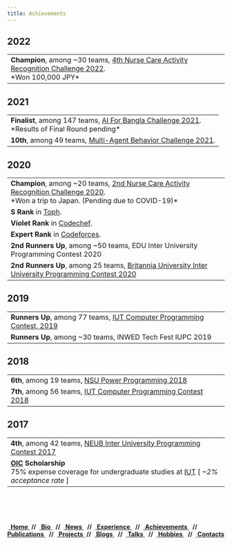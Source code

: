 ```yaml
---
title: Achievements
---
```


## 2022
<table>
<tr><td>
<b>Champion</b>, among ~30 teams, <a href="https://abc-research.github.io/challenge2022/learn/"> 4th Nurse Care Activity Recognition Challenge 2022</a>. <br/>
*Won 100,000 JPY*
</td></tr>
</table>

## 2021
<table>
<tr><td>
<b>Finalist</b>, among 147 teams, <a href="https://bangla.gov.bd/aiforbangla/"> AI For Bangla Challenge 2021</a>. <br/>
*Results of Final Round pending*
</td></tr>
<tr><td>
<b>10th</b>, among 49 teams, <a href="https://www.aicrowd.com/challenges/multi-agent-behavior-representation-modeling-measurement-and-applications/leaderboards"> Multi-Agent Behavior Challenge 2021</a>. <br/>
</td></tr>
</table>

## 2020
<table>
<tr><td>
<b>Champion</b>, among ~20 teams, <a href="https://abc-research.github.io/nurse2020/results/"> 2nd Nurse Care Activity Recognition Challenge 2020</a>. <br/>
*Won a trip to Japan. (Pending due to COVID-19)*
</td></tr>
<tr><td>
<b>S Rank</b> in <a href="https://toph.co/u/msi1427">Toph</a>. <br/>
</td></tr>
<tr><td>
<b>Violet Rank</b> in <a href="https://www.codechef.com/users/msi1427">Codechef</a>. <br/>
</td></tr>
<tr><td>
<b>Expert Rank</b> in <a href="https://codeforces.com/profile/msi__hashman">Codeforces</a>. <br/>
</td></tr>
<tr><td>
<b>2nd Runners Up</b>, among ~50 teams, EDU Inter University Programming Contest 2020
</td></tr>
<tr><td>
<b>2nd Runners Up</b>, among 25 teams, <a href="https://toph.co/c/britannia-university-cse-carnival-2020/standings">Britannia University Inter University Programming Contest 2020</a>
</td></tr>
</table>

## 2019
<table>
<tr><td>
<b>Runners Up</b>, among 77 teams, <a href="https://toph.co/c/iut-cpc-2019/standings">IUT Computer Programming Contest, 2019</a>
</td></tr>
<tr><td>
<b>Runners Up</b>, among ~30 teams, INWED Tech Fest IUPC 2019
</td></tr>
</table>

## 2018
<table>
<tr><td>
<b>6th</b>, among 19 teams, <a href="https://toph.co/c/nsu-power-programming-2018/standings">NSU Power Programming 2018</a>
</td></tr>
<tr><td>
<b>7th</b>, among 56 teams, <a href="https://toph.co/c/19th-iutcpc/standings">IUT Computer Programming Contest 2018 </a>
</td></tr>
</table>

## 2017
<table>
<tr><td>
<b>4th</b>, among 42 teams, <a href="https://toph.co/c/neub-j-inter-2017/standings">NEUB Inter University Programming Contest 2017</a>
</td></tr>
<tr><td>
<b><a href="https://www.oic-oci.org/">OIC</a> Scholarship</b> <br/>
75% expense coverage for undergraduate studies at <a href="https://cse.iutoic-dhaka.edu/">IUT</a> [<i> ~2% acceptance rate </i>]
</td></tr>
</table>
<br/>
<br/>
<br/>
<br/>
<div class ="box">
    &nbsp;<a href="">            <b>Home</b>  </a> &nbsp;<b>//</b>
    </b>&nbsp;<a href="#bio">             <b>Bio</b>  </a> &nbsp; <b>//</b>
    &nbsp;<a href="#news">                <b>News</b> </a> &nbsp; <b>//</b>
    &nbsp;<a href="#experience">          <b>Experience</b> </a> &nbsp; <b>//</b>
    &nbsp;<a href="#achievements">        <b>Achievements</b> </a> &nbsp; <b>//</b>
    &nbsp;<a href="#publications">        <b>Publications</b> </a> &nbsp; <b>//</b>
    &nbsp;<a href="#projects">            <b>Projects</b> </a> &nbsp;<b>//</b>
    &nbsp;<a href="#blogs">               <b>Blogs</b> </a> &nbsp; <b>//</b>
    &nbsp;<a href="#talks">               <b>Talks</b>    </a> &nbsp; <b>//</b>
    &nbsp;<a href="#hobbies">             <b>Hobbies</b>    </a> &nbsp; <b>//</b>
    &nbsp;<a href="#contacts">            <b>Contacts</b> </a> &nbsp;
</div>